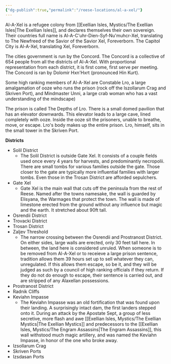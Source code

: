 ```yaml
---
{"dg-publish":true,"permalink":"/reese-locations/al-a-xel/"}
---
```


Al-A-Xel is a refugee colony from [[Exellian Isles, Mystics/The Exellian Isles\|The Exellian Isles]], and declares themselves their own sovereign. Their countries full name is Al-A-C'uhr-Dien-Syf-Nu'muhcr-Xel, translating to The Newfreed of the Savior of the Savior Xel, Foreverborn. The Capitol City is Al-A-Xel, translating Xel, Foreverborn.

The cities government is run by the Concord. The Concord is a collective of 654 people from all the districts of Al-A-Xel. With proportional representation from each district, it is first come, first serve per meeting. The Concord is ran by Dolomir Hxn'Hxrt (pronounced Hin Kurt).

Some high ranking members of Al-A-Xel are Constable Lro, a large amalgamation of ooze who runs the prison (rock off the Iszollarum Crag and Skriven Port), and Mindmaster Unni, a large crab woman who has a vast understanding of the mindscape)

The prison is called The Depths of Lro. There is a small domed pavilion that has an elevator downwards. This elevator leads to a large cave, lined completely with ooze. Inside the ooze sit the prisoners, unable to breathe, move, or escape. Lro's body makes up the entire prison. Lro, himself, sits in the small tower in the Skriven Port. 

**Districts**
- Solil District
	- The Solil District is outside Gate Xel. It consists of a couple fields used once every 4 years for harvests, and predominantly necropolii. There are small tombs for various families outside the gate. Those closer to the gate are typically more influential families with larger tombs. Even those in the Trosan District are afforded sepulchers.
- Gate Xel
	- Gate Xel is the main wall that cuts off the peninsula from the rest of Reese. Named after the towns namesake, the wall is guarded by Elisyana, the Warmages that protect the town. The wall is made of limestone erected from the ground without any influence but magic and the earth. It stretched about 90ft tall.
- Osrendii District
- Trovacki District
- Trosan District
- Zaljev Threshold
	- The narrow crossing between the Osrendii and Prostranost District. On either sides, large walls are erected, only 30 feet tall here. In between, the land here is considered unruled. When someone is to be removed from Al-A-Xel or to receieve a large prison sentence, tradition allows them 39 hours set up to sell whatever they can, unregulated. If this allows them escape, so be it, and they will be judged as such by a council of high ranking officials if they return. If they do not do enough to escape, their sentence is carried out, and are stripped of any Alaxellan possessions.
- Prostranost District
- Radnik Cliffs
- Keviahn Impasse
	- The Keviahn Impasse was an old fortification that was found upon their landing. A surprisingly intact dam, the first landers stepped onto it. During an attack by the Apostate Sept, a group of less secretive, more flash and awe [[Exellian Isles, Mystics/The Exellian Mystics\|The Exellian Mystics]] and predecessors to the [[Exellian Isles, Mystics/The Engram Assassins\|The Engram Assassins]], this wall withstood much magic artillery, and was named the Keviahn Impasse, in honor of the one who broke away.
- Izsollarum Crag
- Skriven Ports
- Izsdasan Ports